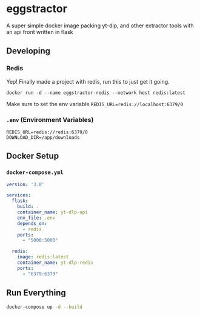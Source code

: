 # eggstractor
A super simple docker image packing yt-dlp, and other extractor tools with an api front written in flask

## Developing

### Redis

Yep! Finally made a project with redis, run this to just get it going.
```shell
docker run -d --name eggstractor-redis --network host redis:latest
```

Make sure to set the env variable `REDIS_URL=redis://localhost:6379/0`


### `.env` (Environment Variables)
```env
REDIS_URL=redis://redis:6379/0
DOWNLOAD_DIR=/app/downloads
```

## **Docker Setup**

### `docker-compose.yml`
```yaml
version: '3.8'

services:
  flask:
    build: .
    container_name: yt-dlp-api
    env_file: .env
    depends_on:
      - redis
    ports:
      - "5000:5000"

  redis:
    image: redis:latest
    container_name: yt-dlp-redis
    ports:
      - "6379:6379"
```

## **Run Everything**
```sh
docker-compose up -d --build
```
